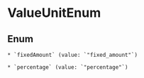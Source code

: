 
# ValueUnitEnum

## Enum


    * `fixedAmount` (value: `"fixed_amount"`)

    * `percentage` (value: `"percentage"`)



